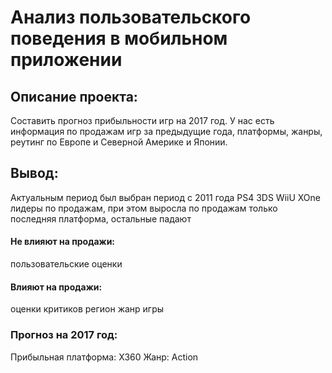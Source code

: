 # Анализ пользовательского поведения в мобильном приложении
## Описание проекта: 
Составить прогноз прибыльности игр на 2017 год. У нас есть информация по продажам игр за предыдущие года, платформы, жанры, реутинг по Европе и Северной Америке и Японии.

## Вывод:
Актуальным период был выбран период с 2011 года
PS4 3DS WiiU XOne лидеры по продажам, при этом выросла по продажам только последняя платформа, остальные падают

#### Не влияют на продажи:
пользовательские оценки

#### Влияют на продажи:
оценки критиков
регион
жанр игры

### Прогноз на 2017 год: 
Прибыльная платформа: X360 
Жанр: Action
